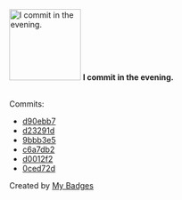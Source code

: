 <img src="https://my-badges.github.io/my-badges/evening-commits.png" alt="I commit in the evening." title="I commit in the evening." width="128">
<strong>I commit in the evening.</strong>
<br><br>

Commits:

- <a href="https://github.com/VatsalSy/VatsalSy/commit/d90ebb797e6bacc2877f02dcc1da1249fa98bcdf">d90ebb7</a>
- <a href="https://github.com/VatsalSy/VatsalSy/commit/d23291d4469c27219000aed6aa3d8c009dbec344">d23291d</a>
- <a href="https://github.com/VatsalSy/VatsalSy/commit/9bbb3e541ea8a84b3f2c0b76e5a3323a260b8fb5">9bbb3e5</a>
- <a href="https://github.com/VatsalSy/VatsalSy/commit/c6a7db22df141a7d175607c744a1cf98f9f54c47">c6a7db2</a>
- <a href="https://github.com/VatsalSy/commits-readme-stats/commit/d0012f242407afcf1d7d0bb8f064fc6f084a5808">d0012f2</a>
- <a href="https://github.com/VatsalSy/commits-readme-stats/commit/0ced72d023afe2d0606fb099036a397eff2ce3b1">0ced72d</a>


Created by <a href="https://github.com/my-badges/my-badges">My Badges</a>